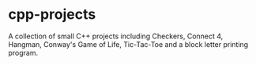 # cpp-projects
A collection of small C++ projects including Checkers, Connect 4, Hangman, Conway's Game of Life, Tic-Tac-Toe and a block letter printing program.
